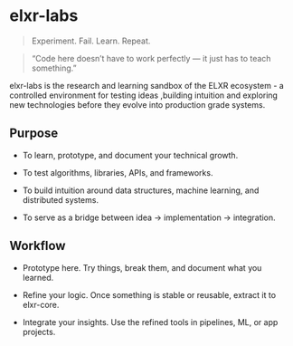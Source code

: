# elxr-labs

>Experiment. Fail. Learn. Repeat.

>“Code here doesn’t have to work perfectly — it just has to teach something.”

elxr-labs is the research and learning sandbox of the ELXR ecosystem - a controlled environment for testing ideas ,building intuition and exploring new technologies before they evolve into production grade systems. 

## Purpose
 - To learn, prototype, and document your technical growth.

 - To test algorithms, libraries, APIs, and frameworks.

 - To build intuition around data structures, machine learning, and distributed systems.

 - To serve as a bridge between idea → implementation → integration.


 ## Workflow

 - Prototype here. Try things, break them, and document what you learned.

 - Refine your logic. Once something is stable or reusable, extract it to elxr-core.

 - Integrate your insights. Use the refined tools in pipelines, ML, or app projects.
